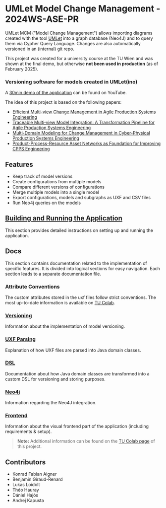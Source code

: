 # UMLet Model Change Management - 2024WS-ASE-PR
UMLet MCM ("Model Change Management") allows importing diagrams created with the tool [UMLet](https://github.com/umlet/umlet) into a graph database (Neo4J) and to query them via Cypher Query Language. Changes are also automatically versioned in an (internal) git repo.

This project was created for a university course at the TU Wien and was shown at the final demo, but otherwise **not been used in production** (as of February 2025).

### Versioning software for models created in UMLet(ino)
A [30min demo of the application](https://www.youtube.com/watch?v=ic5iJcUQFJA) can be found on YouTube.

The idea of this project is based on the following papers:
* [Efficient Multi-view Change Management in Agile Production Systems Engineering](http://hdl.handle.net/20.500.12708/142569)
* [Traceable Multi‑view Model Integration: A Transformation Pipeline for Agile Production Systems Engineering](https://doi.org/10.1007/s42979-022-01572-5)
* [Multi-Domain Modeling for Change Management in Cyber-Physical Production Systems Engineering](http://hdl.handle.net/20.500.12708/209733)
* [Product-Process-Resource Asset Networks as Foundation for Improving CPPS Engineering](http://hdl.handle.net/20.500.12708/58358)

## Features

- Keep track of model versions
- Create configurations from multiple models
- Compare different versions of configurations
- Merge multiple models into a single model
- Export configurations, models and subgraphs as UXF and CSV files
- Run Neo4j queries on the models

## [Building and Running the Application](docs/usage.md)
This section provides detailed instructions on setting up and running the application.

## Docs
This section contains documentation related to the implementation of specific features. It is divided into logical sections for easy navigation. Each section leads to a separate documentation file.

### Attribute Conventions

The custom attributes stored in the uxf files follow strict conventions. The most up-to-date information is available on [TU Colab](https://colab.tuwien.ac.at/display/SE/How+to+create+properties). 

### [Versioning](docs/model_versioning.md)
Information about the implementation of model versioning.

### [UXF Parsing](docs/parser.md)
Explanation of how UXF files are parsed into Java domain classes.

### [DSL](docs/dsl.md)
Documentation about how Java domain classes are transformed into a custom DSL for versioning and storing purposes.

### [Neo4j](docs/neo4j.md)
Information regarding the Neo4J integration.

### [Frontend](docs/frontend.md)
Information about the visual frontend part of the application (including requirements & setup).

> **Note:**
>Additional information can be found on the [TU Colab page](https://colab.tuwien.ac.at/display/SE/24WS+ASE+PR+UMLet+Model+Change+Management) of this project.

## Contributors

- Konrad Fabian Aigner
- Benjamin Giraud-Renard
- Lukas Loidolt
- Théo Hauray
- Dániel Hajós
- Andrej Kapusta
